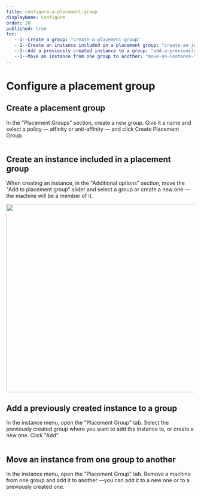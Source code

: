 ```yaml
---
title: configure-a-placement-group
displayName: Configure
order: 20
published: true
toc:
   --1--Create a group: "create-a-placement-group"
   --1--Create an instance included in a placement group: "create-an-instance-included-in-a-placement-group"
   --1--Add a previously created instance to a group: "add-a-previously-created-instance-to-a-group"
   --1--Move an instance from one group to another: "move-an-instance-from-one-group-to-another"
---
```

# Configure a placement group

## Create a placement group

In the "Placement Groups" section, create a new group. Give it a name and select a policy — affinity or anti-affinity — and click Create Placement Group.

[<img src="https://assets.gcore.pro/docs/cloud/virtual-instances/placement-groups/configure-a-placement-group/image-6.png" alt="">](https://assets.gcore.pro/docs/cloud/virtual-instances/placement-groups/configure-a-placement-group/image-6.png)

## Create an instance included in a placement group

When creating an instance, in the "Additional options" section, move the "Add to placement group" slider and select a group or create a new one — the machine will be a member of it.

[<img src="https://assets.gcore.pro/docs/cloud/virtual-instances/placement-groups/configure-a-placement-group/image-8.png" alt="" width="509" height="502">](https://assets.gcore.pro/docs/cloud/virtual-instances/placement-groups/configure-a-placement-group/image-8.png)

## Add a previously created instance to a group

In the instance menu, open the "Placement Group" tab. Select the previously created group where you want to add the instance to, or create a new one. Click "Add".

[<img src="https://assets.gcore.pro/docs/cloud/virtual-instances/placement-groups/configure-a-placement-group/image-9.png" alt="">](https://assets.gcore.pro/docs/cloud/virtual-instances/placement-groups/configure-a-placement-group/image-9.png)

## Move an instance from one group to another

In the instance menu, open the "Placement Group" tab. Remove a machine from one group and add it to another —you can add it to a new one or to a previously created one.

[<img src="https://assets.gcore.pro/docs/cloud/virtual-instances/placement-groups/configure-a-placement-group/image-10.png" alt="">](https://assets.gcore.pro/docs/cloud/virtual-instances/placement-groups/configure-a-placement-group/image-10.png)[<img src="https://assets.gcore.pro/docs/cloud/virtual-instances/placement-groups/configure-a-placement-group/image-11.png" alt="">](https://assets.gcore.pro/docs/cloud/virtual-instances/placement-groups/configure-a-placement-group/image-11.png)